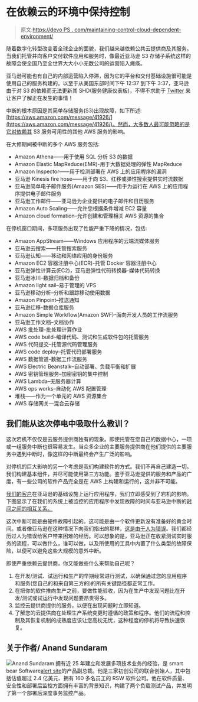 # 在依赖云的环境中保持控制

> 原文:[https://devo PS . com/maintaining-control-cloud-dependent-environment/](https://devops.com/maintaining-control-cloud-dependent-environment/)

随着数字化转型改变着全球企业的面貌，我们越来越依赖公共云提供商及其服务。当我们托管并向客户交付软件应用和服务时，像最近亚马逊 S3 存储子系统这样的故障会使全国乃至全世界大大小小无数公司的运营陷入瘫痪。

亚马逊可能也有自己的内部运营陷入停滞，因为它的平台和交付基础设施很可能是使用自己的服务构建的。以至于从美国东部时间下午 12:37 到下午 3:37，亚马逊由于对 S3 的依赖而无法更新其 SHD(服务健康仪表板)，不得不求助于 [Twitter](https://twitter.com/awscloud) 来让客户了解正在发生的事情！

中断的根本原因是其简单存储服务(S3)出现故障，如下所述:[https://aws.amazon.com/message/41926/](https://aws.amazon.com/message/41926/)。然而，大多数人最可能忽略的是它对依赖其 S3 服务可用性的其他 AWS 服务的影响。

在大修期间被中断的多个 AWS 服务包括:

*   Amazon Athena——用于使用 SQL 分析 S3 的数据
*   Amazon Elastic MapReduce(EMR)-用于大数据处理的弹性 MapReduce
*   Amazon Inspector——用于检测部署在 AWS 上的应用程序的漏洞
*   亚马逊 Kinesis fire hose——用于向 S3、红移或弹性搜索提供实时流数据
*   亚马逊简单电子邮件服务(Amazon SES)——用于为运行在 AWS 上的应用程序提供电子邮件服务
*   亚马逊工作邮件——亚马逊为企业提供的电子邮件和日历服务
*   Amazon Auto Scaling——允许您根据条件增减 EC2 容量
*   Amazon cloud formation–允许创建和管理相关 AWS 资源的集合

在停机窗口期间，多项服务出现了性能严重下降的情况，包括:

*   Amazon AppStream——Windows 应用程序的云端流媒体服务
*   亚马逊云搜索——托管搜索服务
*   亚马逊认知——移动和网络应用的身份服务
*   Amazon EC2 容器注册中心(ECR)-托管 Docker 容器注册中心
*   亚马逊弹性计算云(EC2)，亚马逊弹性代码转换器-媒体代码转换
*   亚马逊冰川–数据归档和备份
*   Amazon light sail–易于管理的 VPS
*   亚马逊移动分析–分析和跟踪移动使用数据
*   Amazon Pinpoint–推送通知
*   亚马逊红移-数据仓库服务
*   Amazon Simple Workflow(Amazon SWF)-面向开发人员的工作流服务
*   亚马逊工作文档–文档协作
*   AWS 批处理–批处理计算作业
*   AWS code build–编译代码、测试和生成软件包的托管服务
*   AWS 代码提交–托管源代码管理服务
*   AWS code deploy–托管代码部署服务
*   AWS 数据管道-数据工作流服务
*   AWS Electric Beanstalk–自动部署、负载平衡和扩展
*   AWS 密钥管理服务–加密密钥的集中控制
*   AWS Lambda–无服务器计算
*   AWS ops works–自动化 AWS 配置管理
*   堆栈——作为一个单元的 AWS 资源集合
*   AWS 存储网关—混合云存储

## 我们能从这次停电中吸取什么教训？

这次宕机不仅仅是云服务提供商独有的现象。即使托管在您自己的数据中心，一项或一组服务中断也很容易发生。当众多企业的主要服务提供商在他们提供的主要服务中遇到中断时，像这样的中断最终会产生广泛的影响。

对停机的巨大影响的另一个考虑是我们构建软件的方式。我们不再自己建造一切。我们构建基本组件，并尽可能使用第三方功能。鉴于亚马逊提供的服务和产品的广度，有一些公司的软件产品完全是在 AWS 上构建和运行的，这并非不可能。

[我们的客户](https://smartbear.com/product/alertsite/resources/case-studies/)在亚马逊的基础设施上运行应用程序，我们立即感受到了宕机的影响。下图显示了在我们的系统上被监控的应用程序中发现故障的时间与亚马逊中断的[时间之间的相互关系。](http://blog.smartbear.com/performance-monitoring/the-cloud-just-had-a-thunderstorm-now-what/)

这次中断可能是由硬件故障引起的。这可能是由一个软件更新没有准备好的黄金时间。或者像亚马逊在这种情况下向我们指出的那样，[这是由于人为错误](https://aws.amazon.com/message/41926/)。我们都经历过人为错误给客户带来困难的经历。可以想象的是，亚马逊正在收紧测试实时服务的流程，可以做什么，谁可以做，以及所使用的工具中内置了什么类型的故障保险，以便可以避免这些大规模的意外中断。

即使严重依赖云提供商，你又能做些什么来帮助自己呢？

1.  在开发/测试、试运行和生产的早期经常进行测试，以确保通过您的应用程序和服务(您自己的和来自第三方的)的所有关键路径都正常工作。
2.  在把你的软件推向生产之前，要做性能验收，因为在生产中发现问题比在开发/测试或试运行中发现问题要昂贵得多。
3.  监控云提供商提供的服务，以便在出现问题时立即知道。
4.  了解您的云提供商在处理生产系统变更时遵循的政策和程序。他们的流程和控制及其恢复机制的成熟度应该让您高枕无忧，这种程度的停机将导致快速恢复。

## 关于作者/ Anand Sundaram

![](../Images/890e205313acefcca1233a2468b90c6b.png)Anand Sundaram 拥有近 25 年建立和发展多项技术业务的经验，是 smart bear Software[alert site](https://smartbear.com/product/alertsite/overview/)的产品副总裁。他是三家初创公司的联合创始人，其中包括估值超过 2.4 亿美元、拥有 160 多名员工的 RSW 软件公司。他在软件质量、安全性和部署后监控方面拥有丰富的背景知识，构建了两个负载测试产品，并发明了第一个部署后深度事务监控产品。